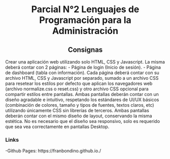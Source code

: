 <h1 align="center">Parcial N°2 Lenguajes de Programación para la Administración</h1>
<h2 align="center">Consignas</h2>
Crear una aplicación web utilizando solo HTML, CSS y Javascript. La misma deberá contar con 2 páginas:
- Página de login (Inicio de sesión).
- Página de dashboard (tabla con información).
Cada página deberá contar con su archivo HTML, CSS y Javascript por separado, sumado a un archivo CSS
para resetear los estilos por defecto que aplican los navegadores web (archivo normalize.css o reset.css) y
otro archivo CSS opcional para compartir estilos entre pantallas. Ambas pantallas deberán contar con un
diseño agradable e intuitivo, respetando los estándares de UI/UX básicos (combinación de colores, tamaño
y tipos de fuentes, textos claros, etc) utilizando únicamente CSS sin librerías de terceros. Ambas pantallas
deberán contar con el mismo diseño de layout, conservando la misma estética. No es necesario que el
diseño sea responsivo, solo es requerido que sea vea correctamente en pantallas Desktop.
<h3>Links</h3>
-Github Pages: https://franbondino.github.io./

